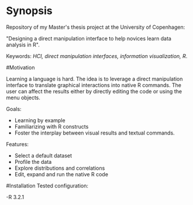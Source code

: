 # Synopsis
Repository of my Master's thesis project at the University of Copenhagen:

"Designing a direct manipulation interface to help novices learn data analysis in R".

Keywords: *HCI, direct manipulation interfaces, information visualization, R*.

#Motivation

Learning a language is hard. The idea is to leverage a direct manipulation interface to translate graphical
interactions into native R commands. The user can affect the results either by directly editing the code or using the menu objects.

Goals:

- Learning by example
- Familiarizing with R constructs
- Foster the interplay between visual results and textual commands.

Features:

- Select a default dataset 
- Profile the data
- Explore distributions and correlations
- Edit, expand and run the native R code

#Installation
Tested configuration:

-R 3.2.1


